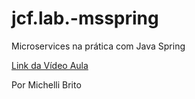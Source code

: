 # jcf.lab.-msspring

Microservices na prática com Java Spring

[Link da Vídeo Aula](https://www.youtube.com/watch?v=ZnECi2gatMs)

Por Michelli Brito


